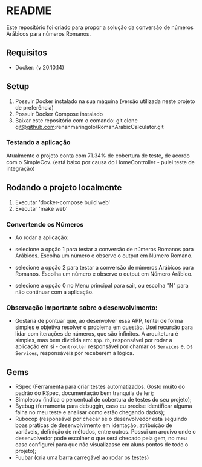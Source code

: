 # README

Este repositório foi criado para propor a solução da conversão de números Arábicos para números Romanos.

## <a name="tech_info"></a>Requisitos
* Docker: (v 20.10.14)

## Setup
1) Possuir Docker instalado na sua máquina (versão utilizada neste projeto de preferência)
2) Possuir Docker Compose instalado
3) Baixar este repositório com o comando: git clone git@github.com:renanmaringolo/RomanArabicCalculator.git

### Testando a aplicação
Atualmente o projeto conta com 71.34% de cobertura de teste, de acordo com o SimpleCov. (está baixo por causa do HomeController - pulei teste de integração)

## Rodando o projeto localmente
1) Executar 'docker-compose build web'
2) Executar 'make web'

### Convertendo os Números
* Ao rodar a aplicação:
 - selecione a opção 1 para testar a conversão de números Romanos para Arábicos. Escolha um número e observe o output em Número Romano.

 - selecione a opção 2 para testar a conversão de números Arábicos para Romanos. Escolha um número e observe o output em Número Arábico.

 - selecione a opção 0 no Menu principal para sair, ou escolha "N" para não continuar com a aplicação. 

### Observação importante sobre o desenvolvimento:
- Gostaria de pontuar que, ao desenvolver essa APP, tentei de forma simples e objetiva resolver o problema em questão. Usei recursão para lidar com iterações de números, que são infinitos. A arquitetura é simples, mas bem dividida em: `App.rb`, responsável por rodar a aplicação em si - `Controller` responsável por chamar os `Services` e, os `Services`, responsáveis por receberem a lógica.

## Gems
* RSpec (Ferramenta para criar testes automatizados. Gosto muito do padrão do RSpec, documentação bem tranquila de ler);
* Simplecov (indica o percentual de cobertura de testes do seu projeto);
* Byebug (ferramenta para debuggin, caso eu precise identificar alguma falha no meu teste e analisar como estão chegando dados);
* Rubocop (responsável por checar se o desenvolvedor está seguindo boas práticas de desenvolvimento em identação, atribuição de variáveis, definição de métodos, entre outros. Possui um arquivo onde o desenvolvedor pode escolher o que será checado pela gem, no meu caso configurei para que não visualizasse em aluns pontos de todo o projeto);
* Fuubar (cria uma barra carregável ao rodar os testes)

